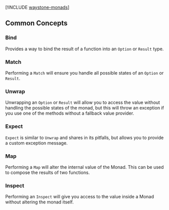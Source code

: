 ﻿[!INCLUDE [waystone-monads](../../src/Waystone.Monads/README.md)]

## Common Concepts

### Bind

Provides a way to bind the result of a function into an `Option` or `Result`
type.

### Match

Performing a `Match` will ensure you handle all possible states of an `Option`
or `Result`.

### Unwrap

Unwrapping an `Option` or `Result` will allow you to access the value without
handling the possible states of the monad, but this will throw an exception if
you use one of the methods without a fallback value provider.

### Expect

`Expect` is similar to `Unwrap` and shares in its pitfalls, but allows you to
provide a custom exception message.

### Map

Performing a `Map` will alter the internal value of the Monad. This can be used
to compose the results of two functions.

### Inspect

Performing an `Inspect` will give you access to the value inside a Monad without
altering the monad itself.
